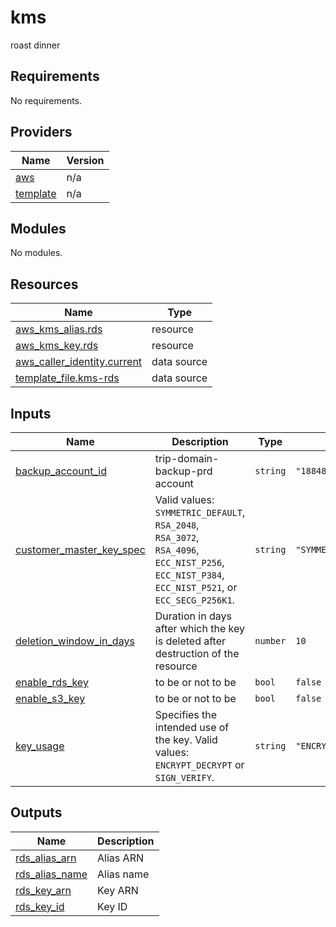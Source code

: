 # kms

roast dinner

## Requirements

No requirements.

## Providers

| Name | Version |
|------|---------|
| <a name="provider_aws"></a> [aws](#provider\_aws) | n/a |
| <a name="provider_template"></a> [template](#provider\_template) | n/a |

## Modules

No modules.

## Resources

| Name | Type |
|------|------|
| [aws_kms_alias.rds](https://registry.terraform.io/providers/hashicorp/aws/latest/docs/resources/kms_alias) | resource |
| [aws_kms_key.rds](https://registry.terraform.io/providers/hashicorp/aws/latest/docs/resources/kms_key) | resource |
| [aws_caller_identity.current](https://registry.terraform.io/providers/hashicorp/aws/latest/docs/data-sources/caller_identity) | data source |
| [template_file.kms-rds](https://registry.terraform.io/providers/hashicorp/template/latest/docs/data-sources/file) | data source |

## Inputs

| Name | Description | Type | Default | Required |
|------|-------------|------|---------|:--------:|
| <a name="input_backup_account_id"></a> [backup\_account\_id](#input\_backup\_account\_id) | trip-domain-backup-prd account | `string` | `"188485717084"` | no |
| <a name="input_customer_master_key_spec"></a> [customer\_master\_key\_spec](#input\_customer\_master\_key\_spec) | Valid values: `SYMMETRIC_DEFAULT`, `RSA_2048`, `RSA_3072`, `RSA_4096`, `ECC_NIST_P256`, `ECC_NIST_P384`, `ECC_NIST_P521`, or `ECC_SECG_P256K1`. | `string` | `"SYMMETRIC_DEFAULT"` | no |
| <a name="input_deletion_window_in_days"></a> [deletion\_window\_in\_days](#input\_deletion\_window\_in\_days) | Duration in days after which the key is deleted after destruction of the resource | `number` | `10` | no |
| <a name="input_enable_rds_key"></a> [enable\_rds\_key](#input\_enable\_rds\_key) | to be or not to be | `bool` | `false` | no |
| <a name="input_enable_s3_key"></a> [enable\_s3\_key](#input\_enable\_s3\_key) | to be or not to be | `bool` | `false` | no |
| <a name="input_key_usage"></a> [key\_usage](#input\_key\_usage) | Specifies the intended use of the key. Valid values: `ENCRYPT_DECRYPT` or `SIGN_VERIFY`. | `string` | `"ENCRYPT_DECRYPT"` | no |

## Outputs

| Name | Description |
|------|-------------|
| <a name="output_rds_alias_arn"></a> [rds\_alias\_arn](#output\_rds\_alias\_arn) | Alias ARN |
| <a name="output_rds_alias_name"></a> [rds\_alias\_name](#output\_rds\_alias\_name) | Alias name |
| <a name="output_rds_key_arn"></a> [rds\_key\_arn](#output\_rds\_key\_arn) | Key ARN |
| <a name="output_rds_key_id"></a> [rds\_key\_id](#output\_rds\_key\_id) | Key ID |
